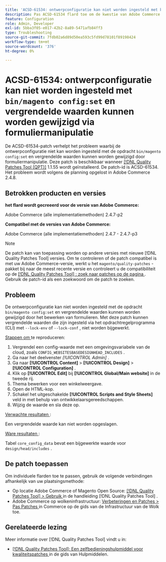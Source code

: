 ```yaml
---
title: 'ACSD-61534: ontwerpconfiguratie kan niet worden ingesteld met bin/magento config:set, en vergrendelde waarden kunnen worden gewijzigd via formuliermanipulatie'
description: Pas ACSD-61534 flard toe om de kwestie van Adobe Commerce te bevestigen waar de ontwerpconfiguratie niet kan worden geplaatst gebruikend het "bak/magento config:set"bevel, en de gesloten waarden kunnen door vormmanipulatie worden veranderd.
feature: Configuration
role: Admin, Developer
exl-id: 5bba3f05-e017-42b2-8a89-5471afb84ff3
type: Troubleshooting
source-git-commit: 7fdb02a6d89d50ea593c5fd99d78101f89198424
workflow-type: tm+mt
source-wordcount: '376'
ht-degree: 0%

---
```


# ACSD-61534: ontwerpconfiguratie kan niet worden ingesteld met `bin/magento config:set` en vergrendelde waarden kunnen worden gewijzigd via formuliermanipulatie

De ACSD-61534-patch verhelpt het probleem waarbij de ontwerpconfiguratie niet kan worden ingesteld met de opdracht `bin/magento config:set` en vergrendelde waarden kunnen worden gewijzigd door formuliermanipulatie. Deze patch is beschikbaar wanneer [[!DNL Quality Patches Tool (QPT)]](/help/tools/quality-patches-tool/quality-patches-tool-to-self-serve-quality-patches.md) 1.1.55 wordt geïnstalleerd. De patch-id is ACSD-61534. Het probleem wordt volgens de planning opgelost in Adobe Commerce 2.4.8.

## Betrokken producten en versies

**het flard wordt gecreeerd voor de versie van Adobe Commerce:**

Adobe Commerce (alle implementatiemethoden) 2.4.7-p2

**Compatibel met de versies van Adobe Commerce:**

Adobe Commerce (alle implementatiemethoden) 2.4.7 - 2.4.7-p3

>[!NOTE]
>
>De patch kan van toepassing worden op andere versies met nieuwe [!DNL Quality Patches Tool] versies. Om te controleren of de patch compatibel is met uw Adobe Commerce-versie, werkt u het `magento/quality-patches` -pakket bij naar de meest recente versie en controleert u de compatibiliteit op de [[!DNL Quality Patches Tool] : zoek naar patches op de pagina ](https://experienceleague.adobe.com/tools/commerce-quality-patches/index.html) . Gebruik de patch-id als een zoekwoord om de patch te zoeken.

## Probleem

De ontwerpconfiguratie kan niet worden ingesteld met de opdracht `bin/magento config:set` en vergrendelde waarden kunnen worden gewijzigd door het bewerken van formulieren. Met deze patch kunnen vergrendelde waarden die zijn ingesteld via het opdrachtregelprogramma (CLI) met `--lock-env` of `--lock-conf` , niet worden bijgewerkt.

<u> Stappen om </u> te reproduceren:

1. Vergrendel een config-waarde met een omgevingsvariabele van de cloud, zoals `CONFIG_WEBSITESBASEDESIGNHEAD_INCLUDES` .
1. Ga naar het deelvenster *[!UICONTROL Admin]* .
1. Ga naar **[!UICONTROL Content]** > **[!UICONTROL Design]** > **[!UICONTROL Configuration]** .
1. Klik op **[!UICONTROL Edit]** bij **[!UICONTROL Global/Main website]** in de tweede rij.
1. Thema bewerken voor een winkelweergave.
1. Open de HTML-kop.
1. Schakel het uitgeschakelde **[!UICONTROL Scripts and Style Sheets]** veld in met behulp van ontwikkelaarsgereedschappen.
1. Wijzig de waarde en sla deze op.

<u> Verwachte resultaten </u>:

Een vergrendelde waarde kan niet worden opgeslagen.

<u> Ware resultaten </u>:

Tabel `core_config_data` bevat een bijgewerkte waarde voor `design/head/includes` .

## De patch toepassen

Om individuele flarden toe te passen, gebruik de volgende verbindingen afhankelijk van uw plaatsingsmethode:

* Op locatie Adobe Commerce of Magento Open Source: [[!DNL Quality Patches Tool] > Gebruik ](/help/tools/quality-patches-tool/usage.md) in de handleiding [!DNL Quality Patches Tool] .
* Adobe Commerce op wolkeninfrastructuur: [ Verbeteringen en Patches > Pas Patches ](https://experienceleague.adobe.com/docs/commerce-cloud-service/user-guide/develop/upgrade/apply-patches.html) in Commerce op de gids van de Infrastructuur van de Wolk toe.

## Gerelateerde lezing

Meer informatie over [!DNL Quality Patches Tool] vindt u in:

* [[!DNL Quality Patches Tool]: Een zelfbedieningshulpmiddel voor kwaliteitspatches ](/help/tools/quality-patches-tool/quality-patches-tool-to-self-serve-quality-patches.md) in de gids van Hulpmiddelen.
